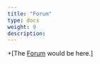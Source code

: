 ```yaml
---
title: "Forum"
type: docs
weight: 9
description:
---
```


+[The [Forum](https://forum.opennebula.io/) would be here.]
